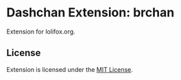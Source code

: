 # Dashchan Extension: brchan

Extension for lolifox.org.

## License

Extension is licensed under the [MIT License](LICENSE).
